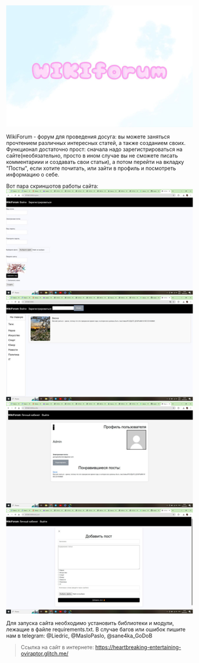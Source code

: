 ![5188348982542330060.jpg](materials/5188348982542330060.jpg)

WikiForum - форум для проведения досуга: вы можете заняться прочтением различных интересных статей, а также созданием своих.
Функционал достаточно прост: сначала надо зарегистрироваться на сайте(необязательно, просто в ином случае вы не сможете писать комментариии и создавать свои статьи),
а потом перейти на вкладку "Посты", если хотите почитать, или зайти в профиль и посмотреть информацию о себе.

Вот пара скриншотов работы сайта:
![5211175612734109768.jpg](materials/5211175612734109768.jpg)
![5211175612734109769.jpg](materials/5211175612734109769.jpg)
![5211175612734109770.jpg](materials/5211175612734109770.jpg)
![5211175612734109771.jpg](materials/5211175612734109771.jpg)

Для запуска сайта необходимо установить библиотеки и модули, лежащие в файле requirements.txt.
В случае багов или ошибок пишите нам в telegram: @Liedric, @MasloPaslo, @sane4ka_GoDoB
> Ссылка на сайт в интернете: https://heartbreaking-entertaining-oviraptor.glitch.me/